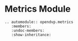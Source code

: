 # Metrics Module

```{eval-rst}
.. automodule:: opendvp.metrics
   :members:
   :undoc-members:
   :show-inheritance:
```
